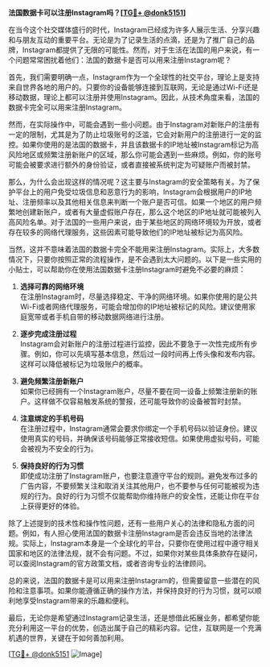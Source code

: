 **法国数据卡可以注册Instagram吗？[[TG💪+ @donk5151](https://t.me/s/donk5151)]**

在当今这个社交媒体盛行的时代，Instagram已经成为许多人展示生活、分享兴趣和与朋友互动的重要平台。无论是为了记录生活的点滴，还是为了推广自己的品牌，Instagram都提供了无限的可能性。然而，对于生活在法国的用户来说，有一个问题常常困扰着他们：法国的数据卡是否可以用来注册Instagram呢？

首先，我们需要明确一点，Instagram作为一个全球性的社交平台，理论上是支持来自世界各地的用户的。只要你的设备能够连接到互联网，无论是通过Wi-Fi还是移动数据，理论上都可以注册并使用Instagram。因此，从技术角度来看，法国的数据卡完全可以用来注册Instagram。

然而，在实际操作中，可能会遇到一些小问题。由于Instagram对新账户的注册有一定的限制，尤其是为了防止垃圾账号的泛滥，它会对新用户的注册进行一定的监控。如果你使用的是法国的数据卡，并且该数据卡的IP地址被Instagram标记为高风险地区或频繁注册新账户的区域，那么你可能会遇到一些麻烦。例如，你的账号可能会被要求进行额外的身份验证，或者直接被系统判定为可疑账户而被封禁。

那么，为什么会出现这样的情况呢？这主要与Instagram的安全策略有关。为了保护平台上的用户免受垃圾信息和恶意行为的影响，Instagram会根据用户的IP地址、注册频率以及其他相关信息来判断一个账户是否可信。如果一个地区的用户频繁地创建新账户，或者有大量虚假账户存在，那么这个地区的IP地址就可能被列入高风险名单。对于法国的一些用户来说，由于某些地区的网络环境较为开放，或者存在较多的网络代理服务，这些因素可能导致他们的IP地址被标记为高风险。

当然，这并不意味着法国的数据卡完全不能用来注册Instagram。实际上，大多数情况下，只要你按照正常的流程操作，是不会遇到太大问题的。以下是一些实用的小贴士，可以帮助你在使用法国数据卡注册Instagram时避免不必要的麻烦：

1. **选择可靠的网络环境**  
   在注册Instagram时，尽量选择稳定、干净的网络环境。如果你使用的是公共Wi-Fi或者网络代理服务，可能会增加你的IP地址被标记的风险。建议使用家庭宽带或者手机自带的移动数据网络进行注册。

2. **逐步完成注册过程**  
   Instagram会对新账户的注册过程进行监控，因此不要急于一次性完成所有步骤。例如，你可以先填写基本信息，然后过一段时间再上传头像和发布内容。这样可以降低被标记为垃圾账户的概率。

3. **避免频繁注册新账户**  
   如果你已经拥有一个Instagram账户，尽量不要在同一设备上频繁注册新的账户。这样做不仅容易触发系统的警报，还可能导致你的设备被暂时封禁。

4. **注意绑定的手机号码**  
   在注册过程中，Instagram通常会要求你绑定一个手机号码以验证身份。建议使用真实的号码，并确保该号码能够正常接收短信。如果使用虚拟号码，可能会被视为不安全的行为。

5. **保持良好的行为习惯**  
   即使成功注册了Instagram账户，也要注意遵守平台的规则。避免发布过多的广告内容，不要频繁关注和取消关注其他用户，也不要参与任何可能被视为违规的行为。良好的行为习惯不仅能帮助你维持账户的安全性，还能让你在平台上获得更好的体验。

除了上述提到的技术性和操作性问题，还有一些用户关心的法律和隐私方面的问题。例如，有人担心使用法国的数据卡注册Instagram是否会违反当地的法律法规。实际上，Instagram本身是一个全球化的平台，只要你在使用过程中遵守相关国家和地区的法律法规，就不会有问题。不过，如果你对某些具体条款存在疑问，可以查阅Instagram的官方政策文档，或者咨询专业的法律顾问。

总的来说，法国的数据卡是可以用来注册Instagram的，但需要留意一些潜在的风险和注意事项。如果你能遵循正确的操作方法，并保持良好的行为习惯，就可以顺利地享受Instagram带来的乐趣和便利。

最后，无论你是希望通过Instagram记录生活，还是想借此拓展业务，都希望你能充分利用这一平台的优势，创造出属于自己的精彩内容。记住，互联网是一个充满机遇的世界，关键在于如何善加利用。

[[TG💪+ @donk5151](https://t.me/s/donk5151) ![Image](https://i.postimg.cc/rwNCRYN7/Snipaste-2025-04-30-17-27-05.png)]